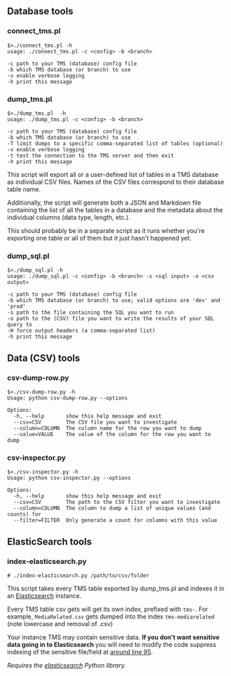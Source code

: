 Database tools
--

### connect_tms.pl

	$>./connect_tms.pl -h
	usage: ./connect_tms.pl -c <config> -b <branch>

	-c path to your TMS (database) config file
	-b which TMS database (or branch) to use
	-v enable verbose logging
	-h print this message

### dump_tms.pl

	$>./dump_tms.pl  -h
	usage: ./dump_tms.pl -c <config> -b <branch>

	-c path to your TMS (database) config file
	-b which TMS database (or branch) to use
	-T limit dumps to a specific comma-separated list of tables (optional)
	-v enable verbose logging
	-t test the connection to the TMS server and then exit
	-h print this message

This script will export all or a user-defined list of tables in a TMS database
as individual CSV files. Names of the CSV files correspond to their database
table name.

Additionally, the script will generate both a JSON and Markdown file containing
the list of all the tables in a database and the metadata about the individual
columns (data type, length, etc.).

This should probably be in a separate script as it runs whether you're exporting
one table or all of them but it just hasn't happened yet.

### dump_sql.pl

	$>./dump_sql.pl -h
	usage: ./dump_sql.pl -c <config> -b <branch> -s <sql input> -o <csv output>

	-c path to your TMS (database) config file
	-b which TMS database (or branch) to use; valid options are 'dev' and 'prod'
	-s path to the file containing the SQL you want to run
	-o path to the (CSV) file you want to write the results of your SQL query to
	-H force output headers (a comma-separated list)
	-h print this message

## Data (CSV) tools

### csv-dump-row.py

	$>./csv-dump-row.py -h
	Usage: python csv-dump-row.py --options

	Options:
	  -h, --help       show this help message and exit
	  --csv=CSV        The CSV file you want to investigate
	  --column=COLUMN  The column name for the row you want to dump
	  --value=VALUE    The value of the column for the row you want to dump

### csv-inspector.py

	$>./csv-inspector.py -h
	Usage: python csv-inspector.py --options

	Options:
	  -h, --help       show this help message and exit
	  --csv=CSV        The path to the CSV filter you want to investigate
	  --column=COLUMN  The column to dump a list of unique values (and counts) for
	  --filter=FILTER  Only generate a count for columns with this value

## ElasticSearch tools

### index-elasticsearch.py

	# ./index-elasticsearch.py /path/to/csv/folder
	
This script takes every TMS table exported by dump_tms.pl and indexes it in an [Elasticsearch](http://www.elasticsearch.org/) instance.

Every TMS table csv gets will get its own index, prefixed with `tms-`. For example, `MediaRelated.csv` gets dumped into the index `tms-mediarelated` (note lowercase and removal of .csv)

Your instance TMS may contain sensitive data. **If you don't want sensitive data going in to Elasticsearch** you will need to modify the code suppress indexing of the sensitive file/field at [around line 95](https://github.com/cooperhewitt/tms-tools/blob/master/bin/index-elasticsearch.py#L95-L99).

_Requires the [elasticsearch](https://pypi.python.org/pypi/elasticsearch/) Python library._
